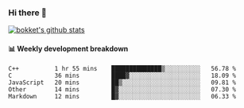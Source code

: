 ### Hi there 👋
[![bokket's github stats](https://github-readme-stats.vercel.app/api?username=bokket&show_icons=true&count_private=true)](https://github.com/anuraghazra/github-readme-stats)

#### :bar_chart: Weekly development breakdown
<!--START_SECTION:waka-->
```text
C++          1 hr 55 mins    ██████████████▒░░░░░░░░░░   56.78 % 
C            36 mins         ████▓░░░░░░░░░░░░░░░░░░░░   18.09 % 
JavaScript   20 mins         ██▒░░░░░░░░░░░░░░░░░░░░░░   09.81 % 
Other        14 mins         █▓░░░░░░░░░░░░░░░░░░░░░░░   07.30 % 
Markdown     12 mins         █▓░░░░░░░░░░░░░░░░░░░░░░░   06.33 % 
```
<!--END_SECTION:waka-->
